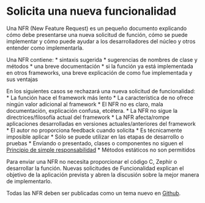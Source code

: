 # Solicita una nueva funcionalidad

Una NFR (New Feature Request) es un pequeño documento explicando cómo debe presentarse una nueva solicitud de función, cómo se puede implementar y cómo puede ayudar a los desarrolladores del núcleo y otros entender como implementarla.

Una NFR contiene: * sintaxis sugerida * sugerencias de nombres de clase y métodos * una breve documentación * si la función ya está implementada en otros frameworks, una breve explicación de como fue implementada y sus ventajas

En los siguientes casos se rechazará una nueva solicitud de funcionalidad: * La función hace el framework más lento * La característica de no ofrece ningún valor adicional al framework * El NFR no es claro, mala documentación, explicación confusa, etcétera. * La NFR no sigue la directrices/filosofía actual del framework * La NFR afecta/rompe aplicaciones desarrolladas en versiones actuales/anteriores del framework * El autor no proporciona feedback cuando solicita * Es técnicamente imposible aplicar * Sólo se puede utilizar en las etapas de desarrollo o pruebas * Enviando o presentado, clases o componentes no siguen el [ Principio de simple responsabilidad](http://en.wikipedia.org/wiki/Single_responsibility_principle) * Métodos estáticos no son permitidos

Para enviar una NFR no necesita proporcionar el código C, Zephir o desarrollar la función. Nuevas solicitudes de Funcionalidad explican el objetivo de la aplicación prevista y abren la discusión sobre la mejor manera de implementarlo.

Todas las NFR deben ser publicadas como un tema nuevo en [Github](https://github.com/phalcon/cphalcon/issues).